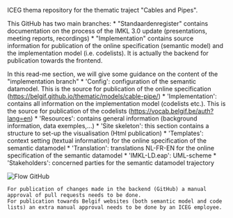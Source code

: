 ICEG thema repository for the thematic traject "Cables and Pipes".

This GitHub has two main branches:
    * "Standaardenregister" contains documentation on the process of the IMKL 3.0 update (presentations, meeting reports, recordings)
    * "Implementation" contains source information for publication of the online specification (semantic model) and the implementation model (i.e. codelists). It is actually the backend for publication towards the frontend.

In this read-me section, we will give some guidance on the content of the "implementation branch"
    * 'Config': configuration of the semantic datamodel. This is the source for publication of the online specification (https://belgif.github.io/thematic/models/cable-pipe/)
    * 'Implementation': contains all information on the implementation model (codelists etc.). This is the source for publication of the codelists (https://vocab.belgif.be/auth?lang=en)
    * 'Resources': contains general information (background information, data exemples,...)
    * 'Site skeleton': this section contains a structure to set-up the visualisation (Html publication)
    * 'Templates': context setting (textual information) for the online specification of the semantic datamodel
    * 'Translation': translations NL-FR-EN for the online specification of the semantic datamodel
    * 'IMKL-LD.eap': UML-scheme 
    * 'Stakeholders': concerned parties for the semantic datamodel trajectory

![Flow GitHub](https://github.com/user-attachments/assets/fdab66b5-2484-42b9-b2c8-f7b796d0ab5e)
    
    For publication of changes made in the backend (GitHub) a manual approval of pull requests needs to be done.
    For publication towards Belgif websites (both semantic model and code lists) an extra manual approval needs to be done by an ICEG employee.
